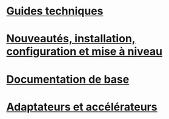 # [Guides techniques](technical-guides\TOC.md)
# [Nouveautés, installation, configuration et mise à niveau](install-and-config-guides\TOC.md)
# [Documentation de base](core\TOC.md)
# [Adaptateurs et accélérateurs](adapters-and-accelerators\TOC.md)

